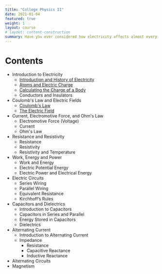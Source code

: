 ```yaml
---
title: "College Physics II"
date: 2021-01-04
featured: true
weight: 1
layout: course
# layout: content-construction
summary: Have you ever considered how electricity affects almost every aspect of our lives? From the basic mechanisms of our bodies to the power it provides the materials and equipment around us - electricity is in and all around us, providing us with convenience, health, and abundance. Electricity is utilized by the cells of our body, enabling neurons to rapidly fire, our hearts to beat, and our muscles to contract. Likewise, in this modern era, almost all our basic needs are either made or sustained by electricity-powered machines. Hence, without electricity, our lives would be radically different and a whole lot harder. And as we acknowledge the big difference electricity makes, it is also important that we understand electricity through its history and how it was discovered.
---
```





# Contents
- Introduction to Electricity
  - [Introduction and History of Electricity](../physics/20.1-introduction-and-history-of-electricity)
  - [Atoms and Electric Charge](../physics/20.2-atoms-and-electric-charge)
  - [Calculating the Charge of a Body](../physics/20.3-calculating-the-charge-of-a-body)
  - Conductors and Insulators
- Coulomb's Law and Electric Fields
  - [Coulomb's Law](../physics/21.1-coulombs-law)
  - [The Electric Field](../physics/21.2-the-electric-field)
- Current, Electromotive Force, and Ohm's Law
  - Electromotive Force (Voltage)
  - Current
  - Ohm's Law
- Resistance and Resistivity
  - Resistance
  - Resistivity
  - Resistivity and Temperature
- Work, Energy and Power
  - Work and Energy
  - Electric Potential Energy
  - Electric Power and Electrical Energy
- Electric Circuits
  - Series Wiring
  - Parallel Wiring
  - Equivalent Resistance
  - Kirchhoff’s Rules
- Capacitors and Dielectrics
  - Introduction to Capacitors
  - Capacitors in Series and Parallel
  - Energy Stored in Capacitors
  - Dielectrics
- Alternating Current
	- Introduction to Alternating Current
	- Impedance
		- Resistance
		- Capacitive Reactance
		- Inductive Reactance
- Alternating Circuits
- Magnetism